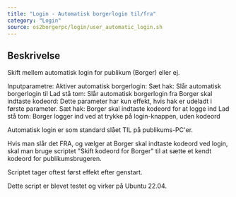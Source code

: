 ```yaml
---
title: "Login - Automatisk borgerlogin til/fra"
category: "Login"
source: os2borgerpc/login/user_automatic_login.sh
---
```


## Beskrivelse
Skift mellem automatisk login for publikum (Borger) eller ej.

Inputparametre:
  Aktiver automatisk borgerlogin:
    Sæt hak: Slår automatisk borgerlogin til
    Lad stå tom: Slår automatisk borgerlogin fra
  Borger skal indtaste kodeord:
     Dette parameter har kun effekt, hvis hak er udeladt i første parameter.
     Sæt hak: Borger skal indtaste kodeord for at logge ind
     Lad stå tom: Borger logger ind ved at trykke på login-knappen, uden kodeord

Automatisk login er som standard slået TIL på publikums-PC'er.  

Hvis man slår det FRA, og vælger at Borger skal indtaste kodeord ved login, skal man bruge scriptet "Skift kodeord for Borger" til at sætte et kendt kodeord for publikumsbrugeren.

Scriptet tager oftest først effekt efter genstart.

Dette script er blevet testet og virker på Ubuntu 22.04.